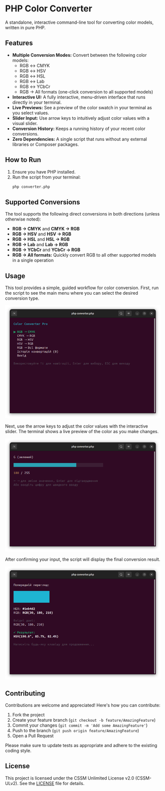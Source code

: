 # PHP Color Converter

A standalone, interactive command-line tool for converting color models, written in pure PHP.

## Features

- **Multiple Conversion Modes:** Convert between the following color models:
  - RGB ↔ CMYK
  - RGB ↔ HSV
  - RGB ↔ HSL
  - RGB ↔ Lab
  - RGB ↔ YCbCr
  - RGB → All formats (one-click conversion to all supported models)
- **Interactive UI:** A fully interactive, menu-driven interface that runs directly in your terminal.
- **Live Previews:** See a preview of the color swatch in your terminal as you select values.
- **Slider Input:** Use arrow keys to intuitively adjust color values with a visual slider.
- **Conversion History:** Keeps a running history of your recent color conversions.
- **Zero Dependencies:** A single script that runs without any external libraries or Composer packages.

## How to Run

1. Ensure you have PHP installed.
2. Run the script from your terminal:
   ```bash
   php converter.php
   ```

## Supported Conversions

The tool supports the following direct conversions in both directions (unless otherwise noted):

- **RGB → CMYK** and **CMYK → RGB**
- **RGB → HSV** and **HSV → RGB**
- **RGB → HSL** and **HSL → RGB**
- **RGB → Lab** and **Lab → RGB**
- **RGB → YCbCr** and **YCbCr → RGB**
- **RGB → All formats:** Quickly convert RGB to all other supported models in a single operation

## Usage

This tool provides a simple, guided workflow for color conversion. First, run the script to see the main menu where you can select the desired conversion type.

![Main Menu](./images/img_01.png)

Next, use the arrow keys to adjust the color values with the interactive slider. The terminal shows a live preview of the color as you make changes.

![Color Selection with Slider](./images/img_02.png)

After confirming your input, the script will display the final conversion result.

![Conversion Result](./images/img_03.png)

## Contributing

Contributions are welcome and appreciated! Here's how you can contribute:

1. Fork the project
2. Create your feature branch (`git checkout -b feature/AmazingFeature`)
3. Commit your changes (`git commit -m 'Add some AmazingFeature'`)
4. Push to the branch (`git push origin feature/AmazingFeature`)
5. Open a Pull Request

Please make sure to update tests as appropriate and adhere to the existing coding style.

## License

This project is licensed under the CSSM Unlimited License v2.0 (CSSM-ULv2). See the [LICENSE](LICENSE) file for details.
